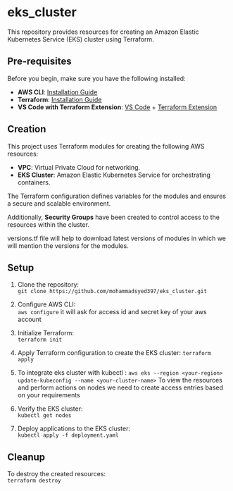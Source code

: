 # eks_cluster

This repository provides resources for creating an Amazon Elastic Kubernetes Service (EKS) cluster using Terraform.

## Pre-requisites

Before you begin, make sure you have the following installed:

- **AWS CLI**: [Installation Guide](https://aws.amazon.com/cli/)
- **Terraform**: [Installation Guide](https://www.terraform.io/downloads.html)
- **VS Code with Terraform Extension**: [VS Code](https://code.visualstudio.com/) + [Terraform Extension](https://marketplace.visualstudio.com/items?itemName=HashiCorp.terraform)

## Creation

This project uses Terraform modules for creating the following AWS resources:

- **VPC**: Virtual Private Cloud for networking.
- **EKS Cluster**: Amazon Elastic Kubernetes Service for orchestrating containers.
  
The Terraform configuration defines variables for the modules and ensures a secure and scalable environment.

Additionally, **Security Groups** have been created to control access to the resources within the cluster.

versions.tf file will help to download latest versions of modules in which we will mention the versions for the modules. 
## Setup

1. Clone the repository:  
   `git clone https://github.com/mohammadsyed397/eks_cluster.git`

2. Configure AWS CLI:  
   `aws configure`
   it will ask for access id and secret key of your aws account 

4. Initialize Terraform:  
   `terraform init`

5. Apply Terraform configuration to create the EKS cluster:
   `terraform apply`
6. To integrate eks cluster with kubectl :
   `aws eks --region <your-region> update-kubeconfig --name <your-cluster-name>`
To view the resources and perform actions on nodes we need to create access entries based on your requirements
 

8. Verify the EKS cluster:  
   `kubectl get nodes`

9. Deploy applications to the EKS cluster:  
   `kubectl apply -f deployment.yaml`


## Cleanup

To destroy the created resources:  
`terraform destroy`

